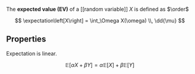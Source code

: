 The **expected value (EV)** of a [[random variable]] $X$ is defined as $\order$

$$
\expectation\left[X\right] = \int_\Omega X(\omega) \\, \dd{\mu}
$$

## Properties

Expectation is linear.

$$
\mathbb{E}[\alpha X + \beta Y] = \alpha \mathbb{E}[X] + \beta \mathbb{E}[Y]
$$
